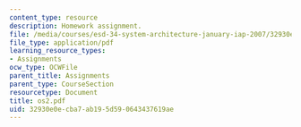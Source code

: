 ```yaml
---
content_type: resource
description: Homework assignment.
file: /media/courses/esd-34-system-architecture-january-iap-2007/32930e0ecba7ab195d590643437619ae_os2.pdf
file_type: application/pdf
learning_resource_types:
- Assignments
ocw_type: OCWFile
parent_title: Assignments
parent_type: CourseSection
resourcetype: Document
title: os2.pdf
uid: 32930e0e-cba7-ab19-5d59-0643437619ae
---
```


